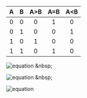 | **A** | **B** | **A>B** | **A=B** | **A<B** |
| :-: | :-: | :-: | :-: | :-: |
| 0 | 0 | 0 | 1 | 0 |
| 0 | 1 | 0 | 0 | 1 |
| 1 | 0 | 1 | 0 | 0 |
| 1 | 1 | 0 | 1 | 0 |

![equation](https://latex.codecogs.com/gif.latex?y_{A>B}^{SoP}=(A.\bar{B}))
 &nbsp;
 
![equation](https://latex.codecogs.com/gif.latex?y_{A=B}^{SoP}=(A.B)&plus;(\bar{A}.\bar{B}))
 &nbsp;
 
![equation](https://latex.codecogs.com/gif.latex?y_{A<B}^{PoS}=(A&plus;B).(\bar{A}&plus;\bar{B}).(\bar{A}&plus;B))
 &nbsp;
